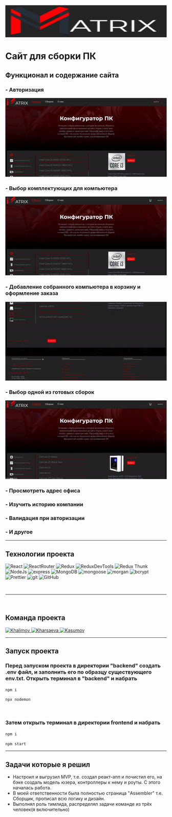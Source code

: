 <img  src="./assets/matrix.PNG" width="100%" height="100px"/>

<br>

# Сайт для сборки ПК

## Функционал и содержание сайта

### - Авторизация

![image](./assets/authorization.gif)

### - Выбор комплектующих для компьютера

![image](./assets/assembling.gif)

### - Добавление собранного компьютера в корзину и оформление заказа

![image](./assets/addToCart.gif)

### - Выбор одной из готовых сборок

![image](./assets/assemblies.gif)

### - Просмотреть адрес офиса

### - Изучить историю компании

### - Валидация при авторизации

### - И другое

___

## Технологии проекта

![React](https://img.shields.io/badge/-React-430098?style=for-the-badge&logo=react&logoColor=blue)
![ReactRouter](https://img.shields.io/badge/-React_Router-430098?style=for-the-badge&logo=react-router&logoColor=blue)
![Redux](https://img.shields.io/badge/-Redux-45b8d8?style=for-the-badge&logo=redux&logoColor=orange)
![ReduxDevTools](https://img.shields.io/badge/redux_toolkit-45b8d8?style=for-the-badge&logo=redux&logoColor=orange)
![Redux Thunk](https://img.shields.io/badge/-Redux_Thunk-45b8d8?style=for-the-badge&logo=Redux&logoColor=orange)
![NodeJs](https://img.shields.io/badge/-Nodejs-43853d?style=for-the-badge&logo=Node.js&logoColor=white)
![express](https://img.shields.io/badge/express-green?style=for-the-badge&logo=express)
![MongoDB](https://img.shields.io/badge/-MongoDB-purple?style=for-the-badge&logo=mongodb&logoColor=green)
![mongoose](https://img.shields.io/badge/mongoose-purple?style=for-the-badge&logo=mongodb&logoColor=green)
![morgan](https://img.shields.io/badge/-MORGAN-gray?style=for-the-badge&logo=morgan&logoColor=orange)
![bcrypt](https://img.shields.io/badge/bcrypt-gray?style=for-the-badge&logo)
![Prettier](https://img.shields.io/badge/-Prettier-grey?style=for-the-badge&logo=Prettier&logoColor=orange)
![git](https://img.shields.io/badge/-Git-black?style=for-the-badge&logo=git&logoColor=white)
![GitHub](https://img.shields.io/badge/-GitHub-black?style=for-the-badge&logo=github&logoColor=white)

<br>

___

<br>

## Команда проекта

  <a href="https://github.com/4abaev">
    <img alt="Khalimov" src="https://img.shields.io/badge/-CHABAEV_RASHID-black?style=for-the-badge&logo=github&logoColor=white" />
  </a>
  <a href="https://github.com/zxcviolence">
    <img alt="Kharsaeva" src="https://img.shields.io/badge/-YAKUBOV_ISLAM-black?style=for-the-badge&logo=github&logoColor=white" />
  </a>
  <a href="https://github.com/WetFlamer">
    <img alt="Kasumov" src="https://img.shields.io/badge/-CHABAEV_KHAMID-black?style=for-the-badge&logo=github&logoColor=white" />
  </a>

---

## Запуск проекта

### Перед запуском проекта в директории "backend" создать .env файл, и заполнить его по образцу существующего env.txt. Открыть терминал в "backend" и набрать

```javascript
npm i
```

```javascript
npx nodemon
```

<br>

### Затем открыть терминал в директории frontend и набрать

```javascript
npm i
```

```javascript
npm start
```

___

## Задачи которые я решил

- Настроил и выгрузил MVP, т.е. создал реакт-апп и почистил его, на бэке создаль модель юзера, контроллеры к нему и роуты. С этого началась работа.
- В моей ответственности была полностью страница "Assembler" т.е. Сборщик, прописал всю логику и дизайн.
- Выполнял роль тимлида, распределял задачи команде из трёх человек(я включительно)
